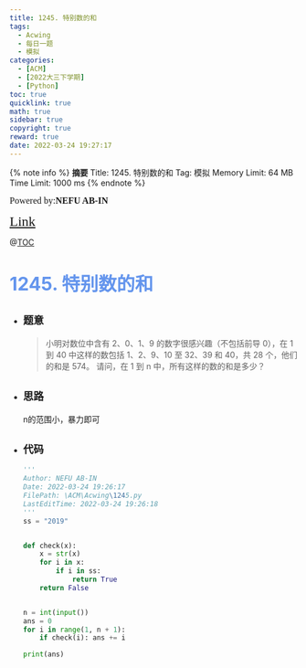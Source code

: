 ```yaml
---
title: 1245. 特别数的和
tags:
  - Acwing
  - 每日一题
  - 模拟
categories:
  - [ACM]
  - [2022大三下学期]
  - [Python]
toc: true
quicklink: true
math: true
sidebar: true
copyright: true
reward: true
date: 2022-03-24 19:27:17
---
```



{% note info %}
**摘要**
Title: 1245. 特别数的和
Tag: 模拟
Memory Limit: 64 MB
Time Limit: 1000 ms
{% endnote %}
<!-- more -->

<font size=3 face=楷体>Powered by:**NEFU AB-IN**</font>

<font color=#FFA500 size=5 face=楷体>[Link](https://www.acwing.com/problem/content/1247/)</font>

@[TOC](文章目录)

# <font color=#6495ED size=6>1245. 特别数的和
</font>

* ## <font size=4 face=粗体>题意</font>

  >小明对数位中含有 2、0、1、9 的数字很感兴趣（不包括前导 0），在 1 到 40 中这样的数包括 1、2、9、10 至 32、39 和 40，共 28 个，他们的和是 574。
  >请问，在 1 到 n 中，所有这样的数的和是多少？

* ## <font size=4 face=粗体>思路</font>

  n的范围小，暴力即可

* ## <font size=4 face=粗体>代码</font>

  ```python
  '''
  Author: NEFU AB-IN
  Date: 2022-03-24 19:26:17
  FilePath: \ACM\Acwing\1245.py
  LastEditTime: 2022-03-24 19:26:18
  '''
  ss = "2019"


  def check(x):
      x = str(x)
      for i in x:
          if i in ss:
              return True
      return False


  n = int(input())
  ans = 0
  for i in range(1, n + 1):
      if check(i): ans += i

  print(ans)
  ```